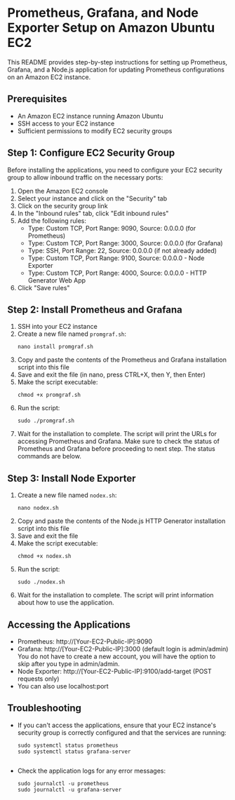 # Prometheus, Grafana, and Node Exporter Setup on Amazon Ubuntu EC2

This README provides step-by-step instructions for setting up Prometheus, Grafana, and a Node.js application for updating Prometheus configurations on an Amazon EC2 instance.

## Prerequisites

- An Amazon EC2 instance running Amazon Ubuntu 
- SSH access to your EC2 instance
- Sufficient permissions to modify EC2 security groups

## Step 1: Configure EC2 Security Group

Before installing the applications, you need to configure your EC2 security group to allow inbound traffic on the necessary ports:

1. Open the Amazon EC2 console
2. Select your instance and click on the "Security" tab
3. Click on the security group link
4. In the "Inbound rules" tab, click "Edit inbound rules"
5. Add the following rules:
   - Type: Custom TCP, Port Range: 9090, Source: 0.0.0.0 (for Prometheus)
   - Type: Custom TCP, Port Range: 3000, Source: 0.0.0.0 (for Grafana)
   - Type: SSH, Port Range: 22, Source: 0.0.0.0 (if not already added)
   - Type: Custom TCP, Port Range: 9100, Source: 0.0.0.0 - Node Exporter
   - Type: Custom TCP, Port Range: 4000, Source: 0.0.0.0 - HTTP Generator Web App 
6. Click "Save rules"

## Step 2: Install Prometheus and Grafana

1. SSH into your EC2 instance
2. Create a new file named `promgraf.sh`:
   ```
   nano install promgraf.sh
   ```
3. Copy and paste the contents of the Prometheus and Grafana installation script into this file
4. Save and exit the file (in nano, press CTRL+X, then Y, then Enter)
5. Make the script executable:
   ```
   chmod +x promgraf.sh
   ```
6. Run the script:
   ```
   sudo ./promgraf.sh
   ```
7. Wait for the installation to complete. The script will print the URLs for accessing Prometheus and Grafana.  Make sure to check the status of Prometheus and Grafana before proceeding to next step.  The status commands are below.

## Step 3: Install Node Exporter

1. Create a new file named `nodex.sh`:
   ```
   nano nodex.sh
   ```
2. Copy and paste the contents of the Node.js HTTP Generator installation script into this file
3. Save and exit the file
4. Make the script executable:
   ```
   chmod +x nodex.sh
   ```
5. Run the script:
   ```
   sudo ./nodex.sh
   ```
6. Wait for the installation to complete. The script will print information about how to use the application.

## Accessing the Applications

- Prometheus: http://[Your-EC2-Public-IP]:9090
- Grafana: http://[Your-EC2-Public-IP]:3000 (default login is admin/admin) You do not have to create a new account, you will have the option to skip after you type in admin/admin.  
- Node Exporter: http://[Your-EC2-Public-IP]:9100/add-target (POST requests only)
- You can also use localhost:port 

## Troubleshooting

- If you can't access the applications, ensure that your EC2 instance's security group is correctly configured and that the services are running:
  ```
  sudo systemctl status prometheus
  sudo systemctl status grafana-server
 
  ```
- Check the application logs for any error messages:
  ```
  sudo journalctl -u prometheus
  sudo journalctl -u grafana-server
 
  ```

